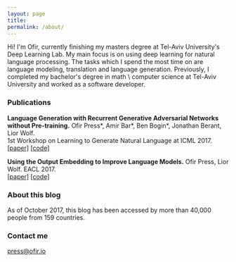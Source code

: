 ```yaml
---
layout: page
title: 
permalink: /about/
---
```


Hi! I'm Ofir, currently finishing my masters degree at Tel-Aviv University's Deep Learning Lab. My main focus is on using deep learning for natural language processing. The tasks which I spend the most time on are language modeling, translation and language generation. Previously, I completed my bachelor's degree in math \ computer science at Tel-Aviv University and worked as a software developer. 

### Publications

__Language Generation with Recurrent Generative Adversarial Networks without Pre-training.__
Ofir Press\*, Amir Bar\*, Ben Bogin\*, Jonathan Berant, Lior Wolf.  <br>
1st Workshop on Learning to Generate Natural Language at ICML 2017. <br>
[[paper]](https://arxiv.org/abs/1706.01399)  [[code]](https://github.com/amirbar/rnn.wgan)

__Using the Output Embedding to Improve Language Models.__
Ofir Press, Lior Wolf.
EACL 2017. <br>
[[paper]](http://aclweb.org/anthology/E/E17/E17-2025.pdf)  [[code]](https://github.com/ofirpress/UsingTheOutputEmbedding)




### About this blog

As of October 2017, this blog has been accessed by more than 40,000 people from 159 countries.


### Contact me

[press@ofir.io](mailto:press@ofir.io)
